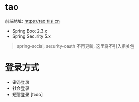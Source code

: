 # tao

前端地址: https://tao.flizi.cn

- Spring Boot 2.3.x
- Spring Security 5.x

> spring-social, security-oauth 不再更新, 这里将不引入相关包

# 登录方式

- 密码登录 
- 社会登录
- 短信登录 [todo]
